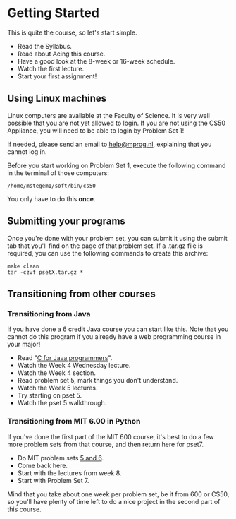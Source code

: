 # Getting Started #

This is quite the course, so let's start simple.

- Read the Syllabus.
- Read about Acing this course.
- Have a good look at the 8-week or 16-week schedule.
- Watch the first lecture.
- Start your first assignment!

## Using Linux machines

Linux computers are available at the Faculty of Science. It is very well
possible that you are not yet allowed to login. If you are not using the CS50
Appliance, you will need to be able to login by Problem Set 1!

If needed, please send an email to <help@mprog.nl>, explaining that you cannot
log in.

Before you start working on Problem Set 1, execute the following command in
the terminal of those computers:

	/home/mstegem1/soft/bin/cs50

You only have to do this **once**.

## Submitting your programs ##

Once you're done with your problem set, you can submit it using the submit tab
that you'll find on the page of that problem set. If a .tar.gz file is
required, you can use the following commands to create this archive:

    make clean
    tar -czvf psetX.tar.gz *

## Transitioning from other courses ##

### Transitioning from Java

If you have done a 6 credit Java course you can start like this. Note that you
cannot do this program if you already have a web programming course in your
major!

* Read "[C for Java programmers](http://faculty.ksu.edu.sa/jebari_chaker/papers/C_for_Java_Programmers.pdf)".
* Watch the Week 4 Wednesday lecture.
* Watch the Week 4 section.
* Read problem set 5, mark things you don't understand.
* Watch the Week 5 lectures.
* Try starting on pset 5.
* Watch the pset 5 walkthrough.

### Transitioning from MIT 6.00 in Python ###

If you've done the first part of the MIT 600 course, it's best to do a few
more problem sets from that course, and then return here for pset7.

* Do MIT problem sets [5 and 6](http://py.mprog.nl/).
* Come back here.
* Start with the lectures from week 8.
* Start with Problem Set 7.

Mind that you take about one week per problem set, be it from 600 or CS50, so
you'll have plenty of time left to do a nice project in the second part of
this course.
